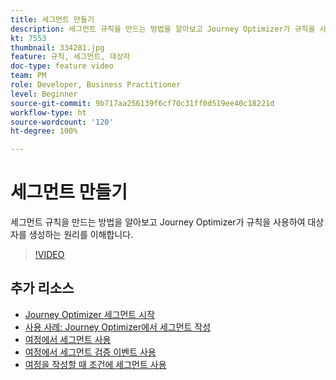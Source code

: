```yaml
---
title: 세그먼트 만들기
description: 세그먼트 규칙을 만드는 방법을 알아보고 Journey Optimizer가 규칙을 사용하여 대상자를 생성하는 원리를 이해합니다.
kt: 7553
thumbnail: 334281.jpg
feature: 규칙, 세그먼트, 대상자
doc-type: feature video
team: PM
role: Developer, Business Practitioner
level: Beginner
source-git-commit: 9b717aa256139f6cf70c31ff0d519ee40c18221d
workflow-type: ht
source-wordcount: '120'
ht-degree: 100%

---
```



# 세그먼트 만들기

세그먼트 규칙을 만드는 방법을 알아보고 Journey Optimizer가 규칙을 사용하여 대상자를 생성하는 원리를 이해합니다.

>[!VIDEO](https://video.tv.adobe.com/v/334281?quality=12)

## 추가 리소스

* [Journey Optimizer 세그먼트 시작](https://experienceleague.adobe.com/docs/journey-optimizer/using/segment/about-segments.html?lang=ko)
* [사용 사례: Journey Optimizer에서 세그먼트 작성](https://experienceleague.adobe.com/docs/journey-optimizer/using/segment/creating-a-segment.html?lang=ko)
* [여정에서 세그먼트 사용](https://experienceleague.adobe.com/docs/journey-optimizer/using/orchestrate-journeys/about-journey-building/read-segment.html?lang=ko)
* [여정에서 세그먼트 검증 이벤트 사용](https://experienceleague.adobe.com/docs/journey-optimizer/using/orchestrate-journeys/about-journey-building/segment-qualification-events.html?lang=ko)
* [여정을 작성할 때 조건에 세그먼트 사용](https://experienceleague.adobe.com/docs/journey-optimizer/using/orchestrate-journeys/about-journey-building/condition-activity.html?lang=ko#using-a-segment)
